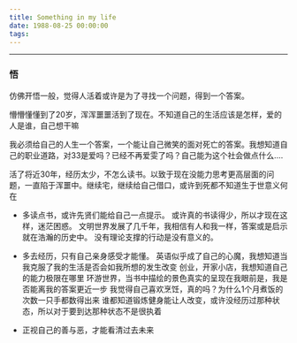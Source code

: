 ```yaml
---
title: Something in my life
date: 1988-08-25 00:00:00
tags:
---
```


<!-- toc -->

---

### 悟
仿佛开悟一般，觉得人活着或许是为了寻找一个问题，得到一个答案。

懵懵懂懂到了20岁，浑浑噩噩活到了现在。不知道自己的生活应该是怎样，爱的人是谁，自己想干嘛

我必须给自己的人生一个答案，一个能让自己微笑的面对死亡的答案。我想知道自己的职业道路，对33是爱吗？已经不再爱雯了吗？自己能为这个社会做点什么....

活了将近30年，经历太少，不怎么读书。以致于现在没能力思考更高层面的问题，一直陷于浑噩中。继续宅，继续给自己借口，或许到死都不知道生于世意义何在

* 多读点书，或许先贤们能给自己一点提示。
或许真的书读得少，所以才现在这样，迷茫困惑。
文明世界发展了几千年，我相信有人和我一样，答案或是启示就在浩瀚的历史中。
没有理论支撑的行动是没有意义的。

* 多去经历，只有自己亲身感受才能懂。
英语似乎成了自己的心魔，我想知道当我克服了我的生活是否会如我所想的发生改变
创业，开家小店，我想知道自己的能力极限在哪里
环游世界，当书中描绘的景色真实的呈现在我眼前是，我是否能离我的答案更近一步
我觉得自己喜欢烹饪，真的吗？为什么1个月煮饭的次数一只手都数得出来
谁都知道锻炼健身能让人改变，或许没经历过那种状态，所以对于要到达那种状态不是很执着

* 正视自己的善与恶，才能看清过去未来

